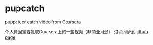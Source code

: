 # pupcatch
puppeteer catch video from Coursera

个人原因需要抓取Coursera上的一些视频（非商业用途）
过程同步到[github page](https://visnz.github.io/post/pupeteer/)
